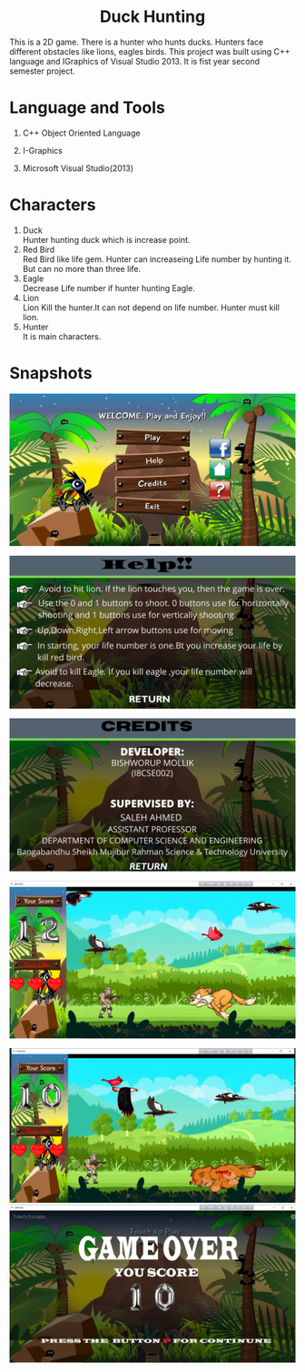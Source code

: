 <h1 style="text-align: center;">Duck Hunting</h1>
This is a 2D game. There is a hunter who hunts ducks. Hunters face different obstacles like lions, eagles birds. This project was built using C++ language and IGraphics of Visual Studio 2013. It is fist year second semester project.

# Language and Tools
1. C++ Object Oriented Language

2. I-Graphics

3. Microsoft Visual Studio(2013)

# Characters
1. Duck <br>
  Hunter hunting duck which is increase point.
2. Red Bird<br>
   Red Bird like life gem. Hunter can increaseing Life number by hunting it. But can no more than three life.
3. Eagle<br>
   Decrease Life number if hunter hunting Eagle.
4. Lion <br>
   Lion Kill the hunter.It can not depend on life number. Hunter must kill lion. 
5. Hunter<br>
  It is main characters.
# Snapshots  
![Alt text](fp.bmp)

![Alt text](hp.bmp)

![Alt text](cp.bmp)

![Alt text](1ft.jpg)  

![Alt text](Capture.jpg)   
![Alt text](jkj.jpg)   


   
  
